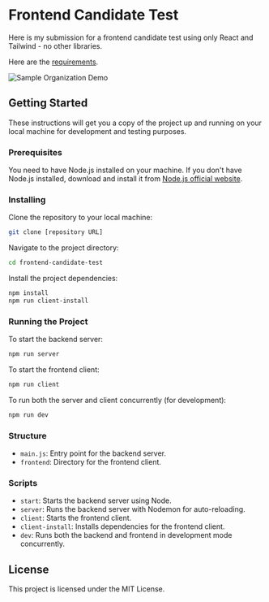 # Frontend Candidate Test

Here is my submission for a frontend candidate test using only React and Tailwind - no other libraries.

Here are the [requirements](requirements.md).

![Sample Organization Demo](https://github.com/AhmedAGadir/sym-react-frontend/blob/main/sample-organization-demo.gif)

<!-- ![Sample Organization Screenshot](https://github.com/AhmedAGadir/sym-react-frontend/blob/main/sample-organization-screenshot.png) -->

## Getting Started

These instructions will get you a copy of the project up and running on your local machine for development and testing purposes.

### Prerequisites

You need to have Node.js installed on your machine. If you don't have Node.js installed, download and install it from [Node.js official website](https://nodejs.org/).

### Installing

Clone the repository to your local machine:

```bash
git clone [repository URL]
```

Navigate to the project directory:

```bash
cd frontend-candidate-test
```

Install the project dependencies:

```bash
npm install
npm run client-install
```

### Running the Project

To start the backend server:

```bash
npm run server
```

To start the frontend client:

```bash
npm run client
```

To run both the server and client concurrently (for development):

```bash
npm run dev
```

### Structure

- `main.js`: Entry point for the backend server.
- `frontend`: Directory for the frontend client.

### Scripts

- `start`: Starts the backend server using Node.
- `server`: Runs the backend server with Nodemon for auto-reloading.
- `client`: Starts the frontend client.
- `client-install`: Installs dependencies for the frontend client.
- `dev`: Runs both the backend and frontend in development mode concurrently.

## License

This project is licensed under the MIT License.
